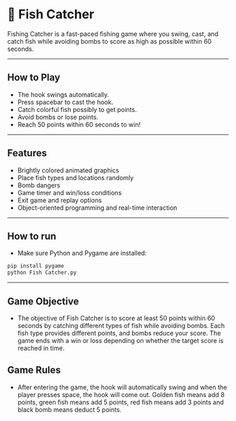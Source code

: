 # 🎣 Fish Catcher
Fishing Catcher is a fast-paced fishing game where you swing, cast, and catch fish while avoiding bombs to score as high as possible within 60 seconds.

---

##  How to Play
- The hook swings automatically.
- Press spacebar to cast the hook.
- Catch colorful fish possibly to get points.
- Avoid bombs or lose points.
- Reach 50 points within 60 seconds to win!

---

## Features
- Brightly colored animated graphics
- Place fish types and locations randomly
- Bomb dangers
- Game timer and win/loss conditions
- Exit game and replay options
- Object-oriented programming and real-time interaction

---

## How to run
- Make sure Python and Pygame are installed:

```bash
pip install pygame
python Fish Catcher.py
```

---
## Game Objective

- The objective of Fish Catcher is to score at least 50 points within 60 seconds by catching different types of fish while avoiding bombs. Each fish type provides different points, and bombs reduce your score. The game ends with a win or loss depending on whether the target score is reached in time.

## Game Rules

- After entering the game, the hook will automatically swing and when the player presses space, the hook will come out. Golden fish means add 8 points, green fish means add 5 points, red fish means add 3 points and black bomb means deduct 5 points.

